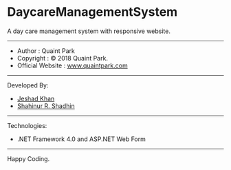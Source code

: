 # DaycareManagementSystem
A day care management system with responsive website.

<hr/>

 * Author               : Quaint Park
 * Copyright            : © 2018 Quaint Park.
 * Official Website     : www.quaintpark.com
 ------------------------------------------------------------------------------
 Developed By:
 * [Jeshad Khan](<https://github.com/JeshadKhan>)
 * [Shahinur R. Shadhin](<https://github.com/shadhin-int>)
 ------------------------------------------------------------------------------
 
Technologies:
 - .NET Framework 4.0 and ASP.NET Web Form

<hr />

Happy Coding.
